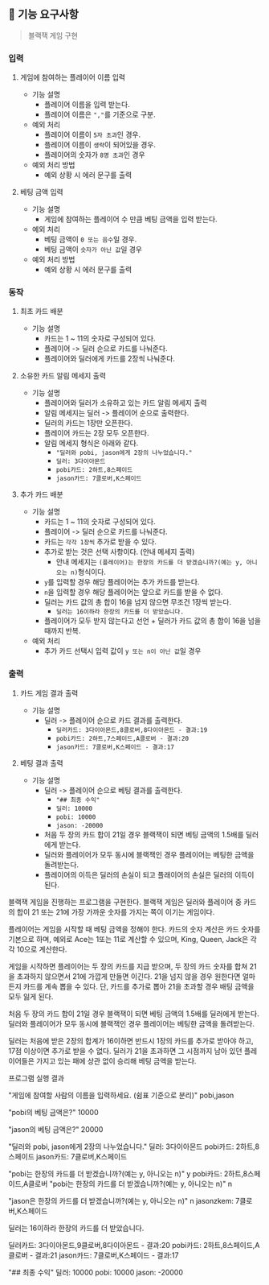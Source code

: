 ## 🚀 기능 요구사항
> 블랙잭 게임 구현

### 입력
1. 게임에 참여하는 플레이어 이름 입력
    - 기능 설명
        - 플레이어 이름을 입력 받는다.
        - 플레이어 이름은 `","`를 기준으로 구분.
   - 예외 처리
       - 플레이어 이름이 `5자 초과`인 경우.
       - 플레이어 이름이 `생략`이 되어있을 경우.
       - 플레이어의 숫자가 `8명 초과`인 경우
   - 예외 처리 방법
       - 예외 상황 시 에러 문구를 출력

2. 베팅 금액 입력
    - 기능 설명
        - 게임에 참여하는 플레이어 수 만큼 베팅 금액을 입력 받는다.
    - 예외 처리
        - 베팅 금액이 `0 또는 음수`일 경우.
        - 베팅 금액이 `숫자가 아닌 값`일 경우
   - 예외 처리 방법
       - 예외 상황 시 에러 문구를 출력
    
### 동작
1. 최초 카드 배분
    - 기능 설명
        - 카드는 1 ~ 11의 숫자로 구성되어 있다.
        - 플레이어 -> 딜러 순으로 카드를 나눠준다.
        - 플레이어와 딜러에게 카드를 2장씩 나눠준다.

2. 소유한 카드 알림 메세지 출력
    - 기능 설명
        - 플레이어와 딜러가 소유하고 있는 카드 알림 메세지 출력
        - 알림 메세지는 딜러 -> 플레이어 순으로 출력한다.
        - 딜러의 카드는 1장만 오픈한다.
        - 플레이어 카드는 2장 모두 오픈한다.
        - 알림 메세지 형식은 아래와 같다.  
          - `"딜러와 pobi, jason에게 2장의 나누었습니다."`
          - `딜러: 3다이아몬드`
          - `pobi카드: 2하트,8스페이드`
          - `jason카드: 7클로버,K스페이드`


3. 추가 카드 배분
    - 기능 설명
        - 카드는 1 ~ 11의 숫자로 구성되어 있다.
        - 플레이어 -> 딜러 순으로 카드를 나눠준다.
        - 카드는 `각각 1장씩` 추가로 받을 수 있다.
        - 추가로 받는 것은 선택 사항이다. (안내 메세지 출력)
            - 안내 메세지는 `(플레이어)는 한장의 카드를 더 받겠습니까?(예는 y, 아니오는 n)`형식이다.
        - `y`를 입력할 경우 해당 플레이어는 추가 카드를 받는다.
        - `n`을 입력할 경우 해당 플레이어는 앞으로 카드를 받을 수 없다.
        - 딜러는 카드 값의 총 합이 16을 넘지 않으면 무조건 1장씩 받는다.
            - `딜러는 16이하라 한장의 카드를 더 받았습니다.`  
        - 플레이어가 모두 받지 않는다고 선언 + 딜러가 카드 값의 총 합이 16을 넘을 때까지 반복.
    - 예외 처리
        - 추가 카드 선택시 입력 값이 `y 또는 n이 아닌 값`일 경우

### 출력
1. 카드 게임 결과 출력
    - 기능 설명
        - 딜러 -> 플레이어 순으로 카드 결과를 출력한다.
            - `딜러카드: 3다이아몬드,8클로버,8다이아몬드 - 결과:19`
            - `pobi카드: 2하트,7스페이드,A클로버 - 결과:20`
            - `jason카드: 7클로버,K스페이드 - 결과:17`
    

2. 베팅 결과 출력
    - 기능 설명
        - 딜러 -> 플레이어 순으로 베팅 결과를 출력한다.
            -  `"## 최종 수익"`
            -  `딜러: 10000`
            -  `pobi: 10000`
            -  `jason: -20000`
        - 처음 두 장의 카드 합이 21일 경우 블랙잭이 되면 베팅 금액의 1.5배를 딜러에게 받는다.
        - 딜러와 플레이어가 모두 동시에 블랙잭인 경우 플레이어는 베팅한 금액을 돌려받는다.
        - 플레이어의 이득은 딜러의 손실이 되고 플래이어의 손실은 딜러의 이득이 된다.
    


블랙잭 게임을 진행하는 프로그램을 구현한다.
블랙잭 게임은 딜러와 플레이어 중 카드의 합이 21 또는 21에 가장 가까운 숫자를 가지는 쪽이 이기는 게임이다.

플레이어는 게임을 시작할 때 베팅 금액을 정해야 한다.
카드의 숫자 계산은 카드 숫자를 기본으로 하며, 예외로 Ace는 1또는 11로 계산할 수 있으며, King, Queen, Jack은 각각 10으로 계산한다.

게임을 시작하면 플레이어는 두 장의 카드를 지급 받으며, 두 장의 카드 숫자를 합쳐 21을 초과하지 않으면서 21에 가깝게 만들면 이긴다.
21을 넘지 않을 경우 원한다면 얼마든지 카드를 계속 뽑을 수 있다.
단, 카드를 추가로 뽑아 21을 초과할 경우 배팅 금액을 모두 잃게 된다.

처음 두 장의 카드 합이 21일 경우 블랙잭이 되면 베팅 금액의 1.5배를 딜러에게 받는다.
딜러와 플레이어가 모두 동시에 블랙잭인 경우 플레이어는 베팅한 금액을 돌려받는다.

딜러는 처음에 받은 2장의 합계가 16이하면 반드시 1장의 카드를 추가로 받아야 하고, 17점 이상이면 추가로 받을 수 없다.
딜러가 21을 초과하면 그 시점까지 남아 있던 플레이어들은 가지고 있는 패에 상관 없이 승리해 베팅 금액을 받는다.


프로그램 실행 결과

"게임에 참여할 사람의 이름을 입력하세요. (쉼표 기준으로 분리)"
pobi,jason

"pobi의 베팅 금액은?"
10000

"jason의 베팅 금액은?"
20000

"딜러와 pobi, jason에게 2장의 나누었습니다."
딜러: 3다이아몬드
pobi카드: 2하트,8스페이드
jason카드: 7클로버,K스페이드

"pobi는 한장의 카드를 더 받겠습니까?(예는 y, 아니오는 n)"
y
pobi카드: 2하트,8스페이드,A클로버
"pobi는 한장의 카드를 더 받겠습니까?(예는 y, 아니오는 n)"
n

"jason은 한장의 카드를 더 받겠습니까?(예는 y, 아니오는 n)"
n
jasonzkem: 7클로버,K스페이드

딜러는 16이하라 한장의 카드를 더 받았습니다.

딜러카드: 3다이아몬드,9클로버,8다이아몬드 - 결과:20
pobi카드: 2하트,8스페이드,A클로버 - 결과:21
jason카드: 7클로버,K스페이드 - 결과:17

"## 최종 수익"
딜러: 10000
pobi: 10000
jason: -20000